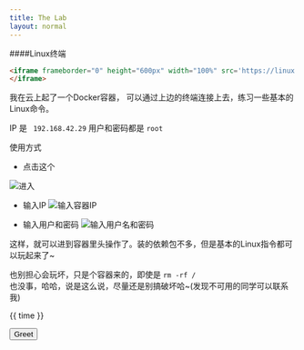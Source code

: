 ```yaml
---
title: The Lab
layout: normal
---
```



####Linux终端

```html
<iframe frameborder="0" height="600px" width="100%" src='https://linux.debug.life'>
</iframe>
```

我在云上起了一个Docker容器， 可以通过上边的终端连接上去，练习一些基本的Linux命令。

IP 是 <code> 192.168.42.29</code>
用户和密码都是 <code>root</code>

使用方式
- 点击这个

![进入](http://7xpy3x.com1.z0.glb.clouddn.com/ssh-1.png)

- 输入IP
![输入容器IP](http://7xpy3x.com1.z0.glb.clouddn.com/ssh-2.png)

- 输入用户和密码
![输入用户名和密码](http://7xpy3x.com1.z0.glb.clouddn.com/ssh-3.png)

这样，就可以进到容器里头操作了。装的依赖包不多，但是基本的Linux指令都可以玩起来了~ 

也别担心会玩坏，只是个容器来的，即使是 <code>rm -rf / </code>也没事，哈哈，说是这么说，尽量还是别搞破坏哈~(发现不可用的同学可以联系我)

<div id="test" ng-controller="playgroundCtrl">
  {{ time }}
  <p ng-bind="test_data"></p>
  <button ng-click="greet()">Greet</button>
</div>
